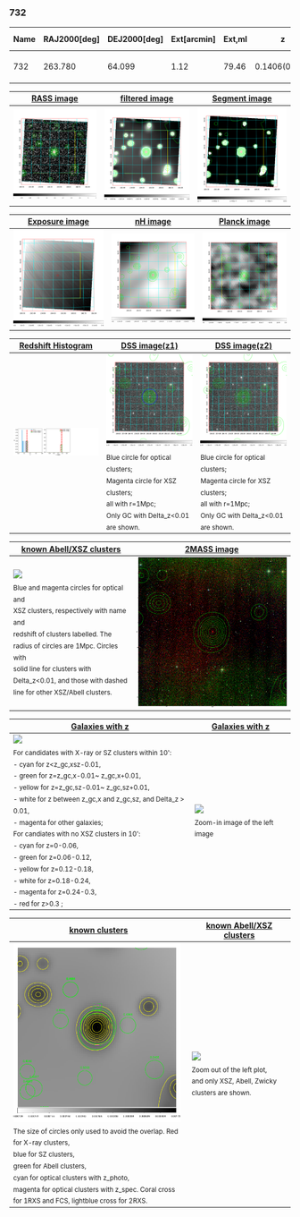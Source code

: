 <div STYLE="page-break-after: always;"></div>

### 732

|Name|RAJ2000[deg]|DEJ2000[deg] |Ext[arcmin]| Ext,ml | z | z_src| C|GC(XSZ,Delta_z<0.01)| GC(OPT,Delta_z<0.01)|GC| R_sig[arcmin] | R500[arcmin] | R500[Mpc]| CRsig[c/s] | CR500[c/s] |L500[1E44 erg/s]|F500[1E-12 erg/s/cm^2]| M500[1E14 Msun]|Tx[keV]|Cnt_sig|Beta|Rc[arcmin]|Comment|Alias|
|---|---|---|---|---|---|------|---|--------|---------|----------|---|---|---|---|---|---|---|---|---|---|---|---|---|---|
|732| 263.780| 64.099| 1.12| 79.46| 0.1406(0.000)| z_xsz| B| MCXC| N, W| A, C, MCXC, N, W| 12.700| 6.001| 0.892| 0.114(0.011)| 0.105(0.010)| 1.069(0.062)| 2.023(0.118)| 2.31(0.07)| 3.75(0.07)| 393.5| 0.646(-0.055+0.074)| 1.912(-0.416+0.495)| -| k048|

|[RASS image](../image/732/732_img.pdf)|[filtered image](../image/732/732_fil.pdf)|[Segment image](../image/732/732_seg.pdf)|
|-------------------|--------------------|-------------------|
| <img src="../image/732/732_img.png" width="300">  | <img src="../image/732/732_fil.png" width="300">   | <img src="../image/732/732_seg.png" width="300">  |

|[Exposure image](../image/732/732_mex.pdf)| [nH image](../image/732/732_nh.pdf)| [Planck image](../image/732/732_p.pdf)|
|-------------------|--------------------|-------------------|
|<img src="../image/732/732_mex.png" width="300">   | <img src="../image/732/732_nh.png" width="300">    | <img src="../image/732/732_p.png" width="300"> |

|[Redshift Histogram](../image/732/732_zg.pdf) | [DSS image(z1)](../image/732/732_dss_z1.pdf)      |  [DSS image(z2)](../image/732/732_dss_z2.pdf)    |
|-------------------|--------------------|-------------------|
|<img src="../image/732/732_zg.png" width="300"> |<img src="../image/732/732_dss_z1.png" width="300"> <sub><br>Blue circle for optical clusters; <br>Magenta circle for XSZ clusters; <br>all with r=1Mpc; <br>Only GC with Delta_z<0.01 are shown. </sub>| <img src="../image/732/732_dss_z2.png" width="300"><sub><br>Blue circle for optical clusters; <br>Magenta circle for XSZ clusters; <br>all with r=1Mpc; <br>Only GC with Delta_z<0.01 are shown. </sub> |

|[known Abell/XSZ clusters](../image/732/732_m.pdf) | [2MASS image](../image/732/732_2mass.pdf)      |
|-------------------|-------------------|
|<img src=../image/732/732_m.png width="300"> <br><sub>Blue and magenta circles for optical and <br>XSZ clusters, respectively with name and <br>redshift of clusters labelled. The <br>radius of circles are 1Mpc. Circles with <br>solid line for clusters with <br>Delta_z<0.01, and those with dashed <br>line for other XSZ/Abell clusters.        </sub>|<img src="../image/732/732_2mass.png" width="300">  |

|[Galaxies with z](../image/732/732_opt_ned.pdf) |[Galaxies with z](../image/732/732_opt_ned_zoom.pdf) |
|-------------------|-------------------|
| <img src=../image/732/732_opt_ned.png width="300"> <br><sub> For candidates with X-ray or SZ clusters within 10': <br> - cyan for z<z_gc,xsz-0.01, <br> - green for z=z_gc,x-0.01~ z_gc,x+0.01, <br> - yellow for z=z_gc,sz-0.01~ z_gc,sz+0.01, <br> - white for z between z_gc,x and z_gc,sz, and Delta_z > 0.01, <br> - magenta for other galaxies; <br>For candiates with no XSZ clusters in 10': <br> - cyan for z=0-0.06, <br> - green for z=0.06-0.12, <br> - yellow for z=0.12-0.18, <br> - white for z=0.18-0.24, <br> - magenta for z=0.24-0.3, <br> - red for z>0.3 ;  </sub>|<img src=../image/732/732_opt_ned_zoom.png width="300">  <br><sub> Zoom-in image of the left image</sub>|

|[known clusters](../image/732/732_gc.pdf) |[known Abell/XSZ clusters](../image/732/732_gc_large.pdf) |
|-------------------|-------------------|
| <img src=../image/732/732_gc.png width="300"> <br><sub> The size of circles only used to avoid the overlap. Red for X-ray clusters, <br> blue for SZ clusters, <br> green for Abell clusters, <br> cyan for optical clusters with z_photo, <br> magenta for optical clusters with z_spec. Coral cross for 1RXS and FCS, lightblue cross for 2RXS. </sub>|<img src=../image/732/732_gc_large.png width="300"> <br><sub> Zoom out of the left plot, <br> and only XSZ, Abell, Zwicky clusters are shown. </sub> |



